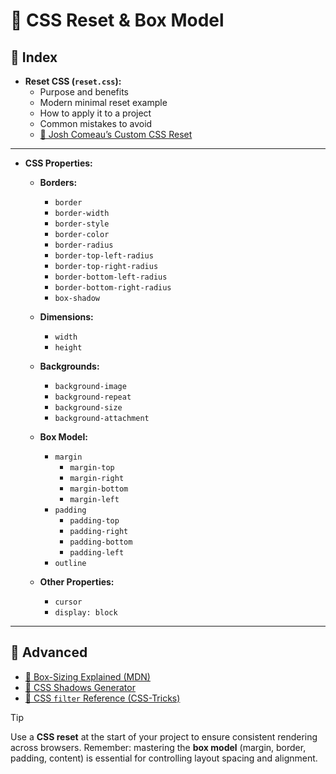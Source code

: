 # 🎨 CSS Reset & Box Model

## 📑 Index

- **Reset CSS (`reset.css`):**
  - Purpose and benefits
  - Modern minimal reset example
  - How to apply it to a project
  - Common mistakes to avoid
  - [🧠 Josh Comeau’s Custom CSS Reset](https://www.joshwcomeau.com/css/custom-css-reset/)

---

- **CSS Properties:**

  - **Borders:**

    - `border`
    - `border-width`
    - `border-style`
    - `border-color`
    - `border-radius`
    - `border-top-left-radius`
    - `border-top-right-radius`
    - `border-bottom-left-radius`
    - `border-bottom-right-radius`
    - `box-shadow`

  - **Dimensions:**

    - `width`
    - `height`

  - **Backgrounds:**

    - `background-image`
    - `background-repeat`
    - `background-size`
    - `background-attachment`

  - **Box Model:**

    - `margin`
      - `margin-top`
      - `margin-right`
      - `margin-bottom`
      - `margin-left`
    - `padding`
      - `padding-top`
      - `padding-right`
      - `padding-bottom`
      - `padding-left`
    - `outline`

  - **Other Properties:**
    - `cursor`
    - `display: block`

---

## 🚀 Advanced

- [🧱 Box-Sizing Explained (MDN)](https://developer.mozilla.org/en-US/docs/Web/CSS/box-sizing)
- [🌈 CSS Shadows Generator](https://cssgenerator.org/box-shadow-css-generator.html)
- [🎨 CSS `filter` Reference (CSS-Tricks)](https://css-tricks.com/almanac/properties/f/filter/)

> [!TIP]
> Use a **CSS reset** at the start of your project to ensure consistent rendering across browsers.
> Remember: mastering the **box model** (margin, border, padding, content) is essential for controlling layout spacing and alignment.
